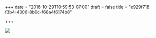 +++
date = "2016-10-29T10:59:53-07:00"
draft = false
title = "e929f718-f3b4-4306-8b0c-f68a4f6174b8"

+++

![](https://d17enza3bfujl8.cloudfront.net/20161028_01_134.jpg)

